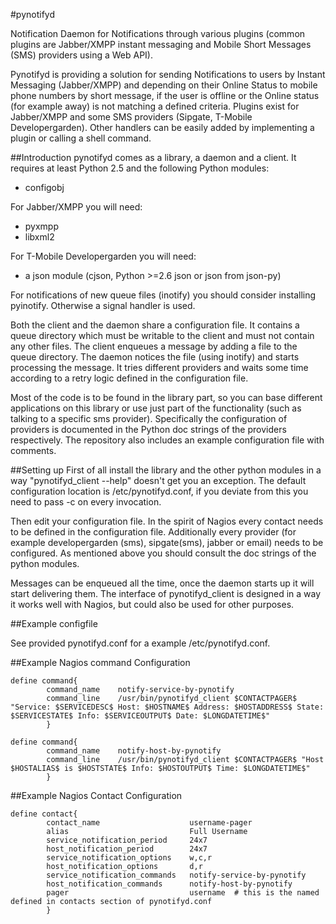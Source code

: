 #pynotifyd

Notification Daemon for Notifications through various plugins (common plugins are Jabber/XMPP instant messaging and Mobile Short Messages (SMS) providers using a Web API).

Pynotifyd is providing a solution for sending Notifications to users 
by Instant Messaging (Jabber/XMPP) and depending on their Online Status to mobile phone numbers by short message, if the user is offline or the Online status (for example away) is not matching a defined criteria. Plugins exist for Jabber/XMPP and some SMS providers (Sipgate, T-Mobile Developergarden). Other handlers can be easily added by implementing a plugin or calling a shell command.

##Introduction
pynotifyd comes as a library, a daemon and a client. It requires at least Python 2.5 and the following Python modules:

* configobj

For Jabber/XMPP you will need:

* pyxmpp
* libxml2

For T-Mobile Developergarden you will need:

* a json module (cjson, Python >=2.6 json or json from json-py)

For notifications of new queue files (inotify) you should consider installing pyinotify. Otherwise a signal handler is used.

Both the client and the daemon share a configuration file. It contains a queue directory which must be writable to the client and must not contain any other files. 
The client enqueues a message by adding a file to the queue directory. The daemon notices the file (using inotify) and starts processing the message. It tries different providers and waits some time according to a retry logic defined in the configuration file.

Most of the code is to be found in the library part, so you can base different applications on this library or use just part of the functionality (such as talking to a specific sms provider). Specifically the configuration of providers is documented in the Python doc strings of the providers respectively. The repository also includes an example configuration file with comments.

##Setting up
First of all install the library and the other python modules in a way "pynotifyd_client --help" doesn't get you an exception. The default configuration location is /etc/pynotifyd.conf, if you deviate from this you need to pass -c on every invocation.

Then edit your configuration file. In the spirit of Nagios every contact needs to be defined in the configuration file. Additionally every provider (for example developergarden (sms), sipgate(sms), jabber or email) needs to be configured. As mentioned above you should consult the doc strings of the python modules.

Messages can be enqueued all the time, once the daemon starts up it will start delivering them. The interface of pynotifyd_client is designed in a way it works well with Nagios, but could also be used for other purposes.

##Example configfile

See provided pynotifyd.conf for a example /etc/pynotifyd.conf.

##Example Nagios command Configuration
```
define command{
        command_name    notify-service-by-pynotify
        command_line    /usr/bin/pynotifyd_client $CONTACTPAGER$ "Service: $SERVICEDESC$ Host: $HOSTNAME$ Address: $HOSTADDRESS$ State: $SERVICESTATE$ Info: $SERVICEOUTPUT$ Date: $LONGDATETIME$"
        }

define command{
        command_name    notify-host-by-pynotify
        command_line    /usr/bin/pynotifyd_client $CONTACTPAGER$ "Host $HOSTALIAS$ is $HOSTSTATE$ Info: $HOSTOUTPUT$ Time: $LONGDATETIME$"
        }
```
##Example Nagios Contact Configuration
```
define contact{
        contact_name                    username-pager
        alias                           Full Username
        service_notification_period     24x7
        host_notification_period        24x7
        service_notification_options    w,c,r
        host_notification_options       d,r
        service_notification_commands   notify-service-by-pynotify
        host_notification_commands      notify-host-by-pynotify
        pager                           username  # this is the named defined in contacts section of pynotifyd.conf 
        }
```


